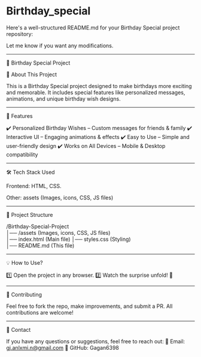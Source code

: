 # Birthday_special
Here's a well-structured README.md for your Birthday Special project repository:

Let me know if you want any modifications.


---

🎉 Birthday Special Project

📌 About This Project

This is a Birthday Special project designed to make birthdays more exciting and memorable. It includes special features like personalized messages, animations, and unique birthday wish designs.


---

🚀 Features

✔️ Personalized Birthday Wishes – Custom messages for friends & family
✔️ Interactive UI – Engaging animations & effects
✔️ Easy to Use – Simple and user-friendly design
✔️ Works on All Devices – Mobile & Desktop compatibility


---

🛠 Tech Stack Used

Frontend: HTML, CSS.

Other: assets (Images, icons, CSS, JS files)  


---

📂 Project Structure

/Birthday-Special-Project  
│── /assets (Images, icons, CSS, JS files)  
│── index.html (Main file)
│── styles.css (Styling)  
│── README.md (This file)


---

💡 How to Use?

1️⃣ Open the project in any browser.
2️⃣ Watch the surprise unfold! 🎊


---

🤝 Contributing

Feel free to fork the repo, make improvements, and submit a PR. All contributions are welcome!


---

📧 Contact

If you have any questions or suggestions, feel free to reach out:
📩 Email: gj.anlxmi.n@gmail.com
🔗 GitHub: Gagan6398


